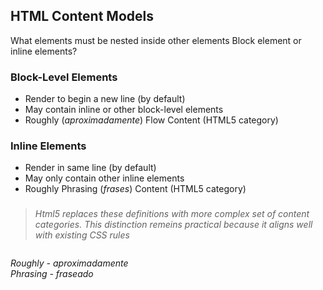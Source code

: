 ## HTML Content Models

What elements must be nested inside other elements
Block element or inline elements?

### Block-Level Elements
- Render to begin a new line (by default)
- May contain inline or other block-level elements
- Roughly (*aproximadamente*) Flow Content (HTML5 category)

### Inline Elements
- Render in same line (by default)
- May only contain other inline elements
- Roughly Phrasing (*frases*) Content (HTML5 category)

### 

> *Html5 replaces these definitions with more complex set of content categories.*
> *This distinction remeins practical because it aligns well with existing CSS rules*
  
```sh

```


 *Roughly - aproximadamente*  
 *Phrasing - fraseado*
